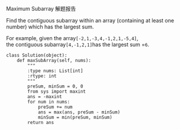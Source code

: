 Maximum Subarray 解题报告

Find the contiguous subarray within an array \(containing at least one number\) which has the largest sum.

For example, given the array`[-2,1,-3,4,-1,2,1,-5,4]`,  
the contiguous subarray`[4,-1,2,1]`has the largest sum =`6`.

```
class Solution(object):
    def maxSubArray(self, nums):
        """
        :type nums: List[int]
        :rtype: int
        """
        preSum, minSum = 0, 0
        from sys import maxint
        ans = -maxint
        for num in nums:
            preSum += num
            ans = max(ans, preSum - minSum)
            minSum = min(preSum, minSum)
        return ans
```




